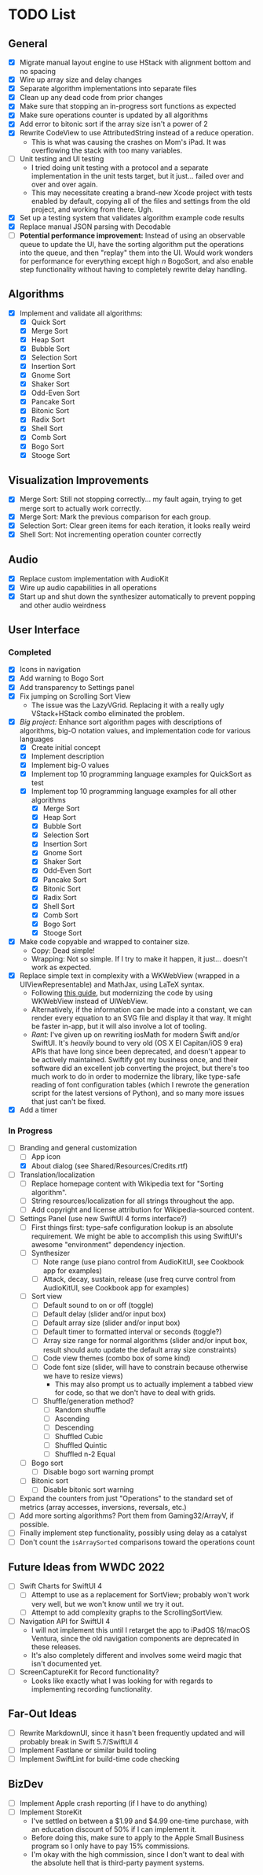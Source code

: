 # TODO List

## General

* [x] Migrate manual layout engine to use HStack with alignment bottom and no spacing
* [x] Wire up array size and delay changes
* [x] Separate algorithm implementations into separate files
* [x] Clean up any dead code from prior changes
* [x] Make sure that stopping an in-progress sort functions as expected
* [x] Make sure operations counter is updated by all algorithms
* [x] Add error to bitonic sort if the array size isn't a power of 2
* [x] Rewrite CodeView to use AttributedString instead of a reduce operation.
  * This is what was causing the crashes on Mom's iPad. It was overflowing the stack with too many variables.
* [ ] Unit testing and UI testing
  * I tried doing unit testing with a protocol and a separate implementation in the unit tests target, but it just... failed over and over and over again.
  * This may necessitate creating a brand-new Xcode project with tests enabled by default, copying all of the files and settings from the old project, and working from there. Ugh.
* [x] Set up a testing system that validates algorithm example code results
* [x] Replace manual JSON parsing with Decodable
* [ ] **Potential performance improvement:** Instead of using an observable queue to update the UI, have the sorting algorithm put the operations into the queue, and then "replay" them into the UI. Would work wonders for performance for everything except high *n* BogoSort, and also enable step functionality without having to completely rewrite delay handling.

## Algorithms

* [x] Implement and validate all algorithms:
  * [x] Quick Sort
  * [x] Merge Sort
  * [x] Heap Sort
  * [x] Bubble Sort
  * [x] Selection Sort
  * [x] Insertion Sort
  * [x] Gnome Sort
  * [x] Shaker Sort
  * [x] Odd-Even Sort
  * [x] Pancake Sort
  * [x] Bitonic Sort
  * [x] Radix Sort
  * [x] Shell Sort
  * [x] Comb Sort
  * [x] Bogo Sort
  * [x] Stooge Sort
    
## Visualization Improvements

* [x] Merge Sort: Still not stopping correctly... my fault again, trying to get merge sort to actually work correctly.
* [x] Merge Sort: Mark the previous comparison for each group.
* [x] Selection Sort: Clear green items for each iteration, it looks really weird
* [x] Shell Sort: Not incrementing operation counter correctly

## Audio

* [x] Replace custom implementation with AudioKit
* [x] Wire up audio capabilities in all operations
* [x] Start up and shut down the synthesizer automatically to prevent popping and other audio weirdness

## User Interface

### Completed

* [x] Icons in navigation
* [x] Add warning to Bogo Sort
* [x] Add transparency to Settings panel
* [x] Fix jumping on Scrolling Sort View
  * The issue was the LazyVGrid. Replacing it with a really ugly VStack+HStack combo eliminated the problem.
* [x] *Big project:* Enhance sort algorithm pages with descriptions of algorithms, big-O notation values, and implementation code for various languages
  * [x] Create initial concept
  * [x] Implement description
  * [x] Implement big-O values
  * [x] Implement top 10 programming language examples for QuickSort as test
  * [x] Implement top 10 programming language examples for all other algorithms
    * [x] Merge Sort
    * [x] Heap Sort
    * [x] Bubble Sort
    * [x] Selection Sort
    * [x] Insertion Sort
    * [x] Gnome Sort
    * [x] Shaker Sort
    * [x] Odd-Even Sort
    * [x] Pancake Sort
    * [x] Bitonic Sort
    * [x] Radix Sort
    * [x] Shell Sort
    * [x] Comb Sort
    * [x] Bogo Sort
    * [x] Stooge Sort
* [x] Make code copyable and wrapped to container size.
  * Copy: Dead simple!
  * Wrapping: Not so simple. If I try to make it happen, it just... doesn't work as expected.
* [x] Replace simple text in complexity with a WKWebView (wrapped in a UIViewRepresentable) and MathJax, using LaTeX syntax.
  * Following [this guide](https://tiborsimon.io/articles/programming/ios-mathjax-integration/), but modernizing the code by using WKWebView instead of UIWebView. 
  * Alternatively, if the information can be made into a constant, we can render every equation to an SVG file and display it that way. It might be faster in-app, but it will also involve a lot of tooling.
  * *Rant:* I've given up on rewriting iosMath for modern Swift and/or SwiftUI. It's *heavily* bound to very old (OS X El Capitan/iOS 9 era) APIs that have long since been deprecated, and doesn't appear to be actively maintained. Swiftify got my business once, and their software did an excellent job converting the project, but there's too much work to do in order to modernize the library, like type-safe reading of font configuration tables (which I rewrote the generation script for the latest versions of Python), and so many more issues that just can't be fixed.
* [x] Add a timer
  
### In Progress

* [ ] Branding and general customization
  * [ ] App icon
  * [x] About dialog (see Shared/Resources/Credits.rtf)
* [ ] Translation/localization
  * [ ] Replace homepage content with Wikipedia text for "Sorting algorithm".
  * [ ] String resources/localization for all strings throughout the app.
  * [ ] Add copyright and license attribution for Wikipedia-sourced content.
* [ ] Settings Panel (use new SwiftUI 4 forms interface?)
  * [ ] First things first: type-safe configuration lookup is an absolute requirement. We might be able to accomplish this using SwiftUI's awesome "environment" dependency injection.
  * [ ] Synthesizer
    * [ ] Note range (use piano control from AudioKitUI, see Cookbook app for examples)
    * [ ] Attack, decay, sustain, release (use freq curve control from AudioKitUI, see Cookbook app for examples)
  * [ ] Sort view
    * [ ] Default sound to on or off (toggle)
    * [ ] Default delay (slider and/or input box)
    * [ ] Default array size (slider and/or input box)
    * [ ] Default timer to formatted interval or seconds (toggle?)
    * [ ] Array size range for normal algorithms (slider and/or input box, result should auto update the default array size constraints)
    * [ ] Code view themes (combo box of some kind)
    * [ ] Code font size (slider, will have to constrain because otherwise we have to resize views)
      * This may also prompt us to actually implement a tabbed view for code, so that we don't have to deal with grids.
    * [ ] Shuffle/generation method?
      * [ ] Random shuffle
      * [ ] Ascending
      * [ ] Descending
      * [ ] Shuffled Cubic
      * [ ] Shuffled Quintic
      * [ ] Shuffled n-2 Equal
  * [ ] Bogo sort
    * [ ] Disable bogo sort warning prompt
  * [ ] Bitonic sort
    * [ ] Disable bitonic sort warning
* [ ] Expand the counters from just "Operations" to the standard set of metrics (array accesses, inversions, reversals, etc.)
* [ ] Add more sorting algorithms? Port them from Gaming32/ArrayV, if possible.
* [ ] Finally implement step functionality, possibly using delay as a catalyst
* [ ] Don't count the `isArraySorted` comparisons toward the operations count

## Future Ideas from WWDC 2022

* [ ] Swift Charts for SwiftUI 4
  * [ ] Attempt to use as a replacement for SortView; probably won't work very well, but we won't know until we try it out.
  * [ ] Attempt to add complexity graphs to the ScrollingSortView.
* [ ] Navigation API for SwiftUI 4
  * I will not implement this until I retarget the app to iPadOS 16/macOS Ventura, since the old navigation components are deprecated in these releases.
  * It's also completely different and involves some weird magic that isn't documented yet.
* [ ] ScreenCaptureKit for Record functionality?
  * Looks like exactly what I was looking for with regards to implementing recording functionality.

## Far-Out Ideas

* [ ] Rewrite MarkdownUI, since it hasn't been frequently updated and will probably break in Swift 5.7/SwiftUI 4
* [ ] Implement Fastlane or similar build tooling
* [ ] Implement SwiftLint for build-time code checking

## BizDev

* [ ] Implement Apple crash reporting (if I have to do anything)
* [ ] Implement StoreKit
  * I've settled on between a $1.99 and $4.99 one-time purchase, with an education discount of 50% if I can implement it.
  * Before doing this, make sure to apply to the Apple Small Business program so I only have to pay 15% commissions.
  * I'm okay with the high commission, since I don't want to deal with the absolute hell that is third-party payment systems.

